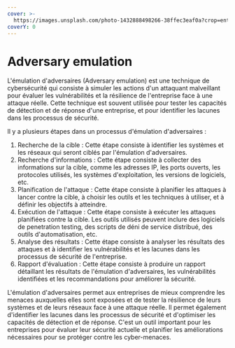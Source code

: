 ```yaml
---
cover: >-
  https://images.unsplash.com/photo-1432888498266-38ffec3eaf0a?crop=entropy&cs=tinysrgb&fm=jpg&ixid=MnwxOTcwMjR8MHwxfHNlYXJjaHwxfHxzdHJhdGVnaWMlMjB0ZXN0fGVufDB8fHx8MTY3NDgyNDQ2MQ&ixlib=rb-4.0.3&q=80
coverY: 0
---
```


# Adversary emulation

L'émulation d'adversaires (Adversary emulation) est une technique de cybersécurité qui consiste à simuler les actions d'un attaquant malveillant pour évaluer les vulnérabilités et la résilience de l'entreprise face à une attaque réelle. Cette technique est souvent utilisée pour tester les capacités de détection et de réponse d'une entreprise, et pour identifier les lacunes dans les processus de sécurité.

Il y a plusieurs étapes dans un processus d'émulation d'adversaires :

1. Recherche de la cible : Cette étape consiste à identifier les systèmes et les réseaux qui seront ciblés par l'émulation d'adversaires.
2. Recherche d'informations : Cette étape consiste à collecter des informations sur la cible, comme les adresses IP, les ports ouverts, les protocoles utilisés, les systèmes d'exploitation, les versions de logiciels, etc.
3. Planification de l'attaque : Cette étape consiste à planifier les attaques à lancer contre la cible, à choisir les outils et les techniques à utiliser, et à définir les objectifs à atteindre.
4. Exécution de l'attaque : Cette étape consiste à exécuter les attaques planifiées contre la cible. Les outils utilisés peuvent inclure des logiciels de penetration testing, des scripts de déni de service distribué, des outils d'automatisation, etc.
5. Analyse des résultats : Cette étape consiste à analyser les résultats des attaques et à identifier les vulnérabilités et les lacunes dans les processus de sécurité de l'entreprise.
6. Rapport d'évaluation : Cette étape consiste à produire un rapport détaillant les résultats de l'émulation d'adversaires, les vulnérabilités identifiées et les recommandations pour améliorer la sécurité.

L'émulation d'adversaires permet aux entreprises de mieux comprendre les menaces auxquelles elles sont exposées et de tester la résilience de leurs systèmes et de leurs réseaux face à une attaque réelle. Il permet également d'identifier les lacunes dans les processus de sécurité et d'optimiser les capacités de détection et de réponse. C'est un outil important pour les entreprises pour évaluer leur sécurité actuelle et planifier les améliorations nécessaires pour se protéger contre les cyber-menaces.
